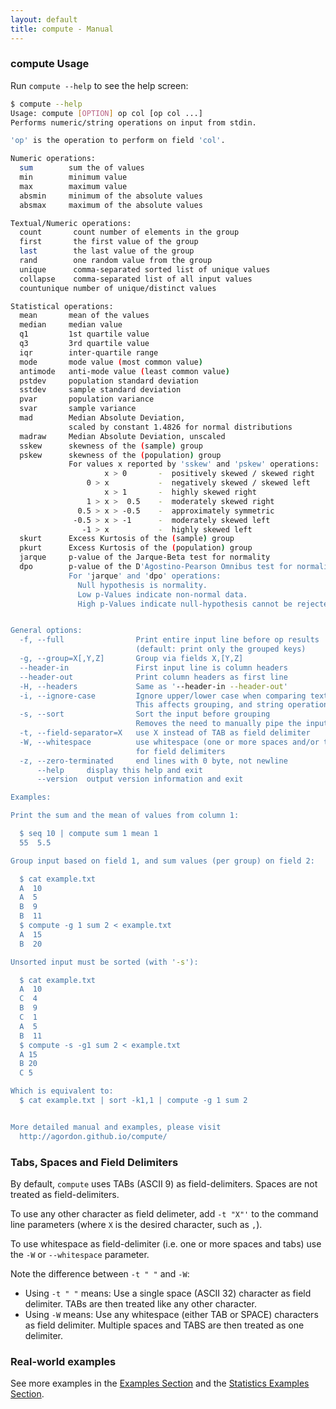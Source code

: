 ```yaml
---
layout: default
title: compute - Manual
---
```


### compute Usage

Run `compute --help` to see the help screen:

```sh
$ compute --help
Usage: compute [OPTION] op col [op col ...]
Performs numeric/string operations on input from stdin.

'op' is the operation to perform on field 'col'.

Numeric operations:
  sum        sum the of values
  min        minimum value
  max        maximum value
  absmin     minimum of the absolute values
  absmax     maximum of the absolute values

Textual/Numeric operations:
  count       count number of elements in the group
  first       the first value of the group
  last        the last value of the group
  rand        one random value from the group
  unique      comma-separated sorted list of unique values
  collapse    comma-separated list of all input values
  countunique number of unique/distinct values

Statistical operations:
  mean       mean of the values
  median     median value
  q1         1st quartile value
  q3         3rd quartile value
  iqr        inter-quartile range
  mode       mode value (most common value)
  antimode   anti-mode value (least common value)
  pstdev     population standard deviation
  sstdev     sample standard deviation
  pvar       population variance
  svar       sample variance
  mad        Median Absolute Deviation,
             scaled by constant 1.4826 for normal distributions
  madraw     Median Absolute Deviation, unscaled
  sskew      skewness of the (sample) group
  pskew      skewness of the (population) group
             For values x reported by 'sskew' and 'pskew' operations:
                     x > 0       -  positively skewed / skewed right
                 0 > x           -  negatively skewed / skewed left
                     x > 1       -  highly skewed right
                 1 > x >  0.5    -  moderately skewed right
               0.5 > x > -0.5    -  approximately symmetric
              -0.5 > x > -1      -  moderately skewed left
                -1 > x           -  highly skewed left
  skurt      Excess Kurtosis of the (sample) group
  pkurt      Excess Kurtosis of the (population) group
  jarque     p-value of the Jarque-Beta test for normality
  dpo        p-value of the D'Agostino-Pearson Omnibus test for normality.
             For 'jarque' and 'dpo' operations:
               Null hypothesis is normality.
               Low p-Values indicate non-normal data.
               High p-Values indicate null-hypothesis cannot be rejected.


General options:
  -f, --full                Print entire input line before op results
                            (default: print only the grouped keys)
  -g, --group=X[,Y,Z]       Group via fields X,[Y,Z]
  --header-in               First input line is column headers
  --header-out              Print column headers as first line
  -H, --headers             Same as '--header-in --header-out'
  -i, --ignore-case         Ignore upper/lower case when comparing text
                            This affects grouping, and string operations
  -s, --sort                Sort the input before grouping
                            Removes the need to manually pipe the input through 'sort'
  -t, --field-separator=X   use X instead of TAB as field delimiter
  -W, --whitespace          use whitespace (one or more spaces and/or tabs)
                            for field delimiters
  -z, --zero-terminated     end lines with 0 byte, not newline
      --help     display this help and exit
      --version  output version information and exit

Examples:

Print the sum and the mean of values from column 1:

  $ seq 10 | compute sum 1 mean 1
  55  5.5

Group input based on field 1, and sum values (per group) on field 2:

  $ cat example.txt
  A  10
  A  5
  B  9
  B  11
  $ compute -g 1 sum 2 < example.txt
  A  15
  B  20

Unsorted input must be sorted (with '-s'):

  $ cat example.txt
  A  10
  C  4
  B  9
  C  1
  A  5
  B  11
  $ compute -s -g1 sum 2 < example.txt
  A 15
  B 20
  C 5

Which is equivalent to:
  $ cat example.txt | sort -k1,1 | compute -g 1 sum 2


More detailed manual and examples, please visit
  http://agordon.github.io/compute/

```

### Tabs, Spaces and Field Delimiters

By default, `compute` uses TABs (ASCII 9) as field-delimiters. Spaces are not treated as field-delimiters.

To use any other character as field delimeter, add `-t "X"'` to the command line parameters (where `X` is the desired character, such as `,`).

To use whitespace as field-delimiter (i.e. one or more spaces and tabs)
use the `-W` or `--whitespace` parameter.

Note the difference between `-t " "` and `-W`:

- Using `-t " "` means: Use a single space (ASCII 32) character as field delimiter.
    TABs are then treated like any other character.
- Using `-W` means: Use any whitespace (either TAB or SPACE) characters as field delimiter.
    Multiple spaces and TABS are then treated as one delimiter.



### Real-world examples

See more examples in the [Examples Section](./examples.html) and the
[Statistics Examples Section](./example_stats.html).

